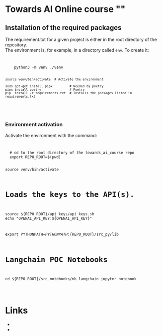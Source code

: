 # Towards AI Online course "" #


## Installation of the required packages

The requirement.txt for a given project is either in the root directory of the repository.<br>
The environment is, for example, in a directory called <code>env</code>. To create it:<br>

<code>
<pre>
    python3 -m venv ./venv

    source venv/bin/activate  # Activate the environment

    sudo apt-get install pipx         # Needed by poetry
    pipx install poetry               # Poetry
    pip  install -r requirements.txt  # Installs the packages listed in requirements.txt
</pre>
</code>


### Environment activation
Activate the environment with the command:

<code>
<pre>
  # cd to the root directory of the towards_ai_course repo
  export REPO_ROOT=$(pwd)

  source venv/bin/activate

  # Loads the keys to the API(s).
  source ${REPO_ROOT}/api_keys/api_keys.sh
  echo "OPENAI_API_KEY:${OPENAI_API_KEY}"

  export PYTHONPATH=${PYTHONPATH}:${REPO_ROOT}/src_py/lib

  # Langchain POC Notebooks
  cd ${REPO_ROOT}/src_notebooks/nb_langchain
  jupyter notebook
</pre>
</code>


# Links
<ul>
  <li> <a target="_blank" href=""></a> </li>
  <li> <a target="_blank" href=""></a> </li>
</ul>
